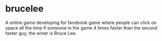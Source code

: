 # brucelee
A online game developing for facebook game where people can click on space all the time if someone in the game 4 times faster than the second faster guy, the winer is Bruce Lee.
